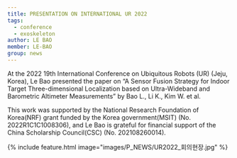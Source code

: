 ```yaml
---
title: PRESENTATION ON INTERNATIONAL UR 2022
tags:
  - conference
  - exoskeleton
author: LE BAO
member: LE-BAO
group: news
---
```


At the 2022 19th International Conference on Ubiquitous Robots (UR) (Jeju, Korea), Le Bao presented the paper on “A Sensor Fusion Strategy for Indoor Target Three-dimensional Localization based on Ultra-Wideband and Barometric Altimeter Measurements” by Bao L., Li K., Kim W. et al.

This work was supported by the National Research Foundation of Korea(NRF) grant funded by the Korea government(MSIT) (No. 2022R1C1C1008306), and Le Bao is grateful for financial support of the China Scholarship Council(CSC) (No. 202108260014).

{%
  include feature.html
  image="images/P_NEWS/UR2022_회의현장.jpg"
%}



